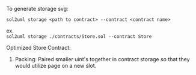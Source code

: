 To generate storage svg:

`sol2uml storage <path to contract> --contract <contract name>`

ex.  
`sol2uml storage ./contracts/Store.sol --contract Store`

Optimized Store Contract:

1. Packing: Paired smaller uint's together in contract storage so that they would utilize page on a new slot.
